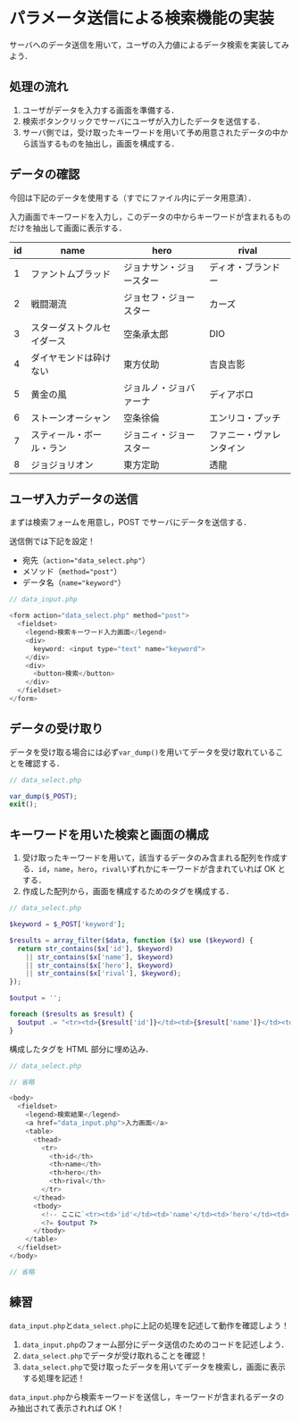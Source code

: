 # パラメータ送信による検索機能の実装

サーバへのデータ送信を用いて，ユーザの入力値によるデータ検索を実装してみよう．

## 処理の流れ

1. ユーザがデータを入力する画面を準備する．
2. 検索ボタンクリックでサーバにユーザが入力したデータを送信する．
3. サーバ側では，受け取ったキーワードを用いて予め用意されたデータの中から該当するものを抽出し，画面を構成する．

## データの確認

今回は下記のデータを使用する（すでにファイル内にデータ用意済）．

入力画面でキーワードを入力し，このデータの中からキーワードが含まれるものだけを抽出して画面に表示する．

|id|name|hero|rival|
|-|-|-|-|
|1|ファントムブラッド|ジョナサン・ジョースター|ディオ・ブランドー|
|2|戦闘潮流|ジョセフ・ジョースター|カーズ|
|3|スターダストクルセイダース|空条承太郎|DIO|
|4|ダイヤモンドは砕けない|東方仗助|吉良吉影|
|5|黄金の風|ジョルノ・ジョバァーナ|ディアボロ|
|6|ストーンオーシャン|空条徐倫|エンリコ・プッチ|
|7|スティール・ボール・ラン|ジョニィ・ジョースター|ファニー・ヴァレンタイン|
|8|ジョジョリオン|東方定助|透龍|

## ユーザ入力データの送信

まずは検索フォームを用意し，POST でサーバにデータを送信する．

送信側では下記を設定！
- 宛先（`action="data_select.php"`）
- メソッド（`method="post"`）
- データ名（`name="keyword"`）

```php
// data_input.php

<form action="data_select.php" method="post">
  <fieldset>
    <legend>検索キーワード入力画面</legend>
    <div>
      keyword: <input type="text" name="keyword">
    </div>
    <div>
      <button>検索</button>
    </div>
  </fieldset>
</form>

```


## データの受け取り

データを受け取る場合には必ず`var_dump()`を用いてデータを受け取れていることを確認する．

```php
// data_select.php

var_dump($_POST);
exit();

```

## キーワードを用いた検索と画面の構成

1. 受け取ったキーワードを用いて，該当するデータのみ含まれる配列を作成する．`id`，`name`，`hero`，`rival`いずれかにキーワードが含まれていれば OK とする．
2. 作成した配列から，画面を構成するためのタグを構成する．

```php
// data_select.php

$keyword = $_POST['keyword'];

$results = array_filter($data, function ($x) use ($keyword) {
  return str_contains($x['id'], $keyword)
    || str_contains($x['name'], $keyword)
    || str_contains($x['hero'], $keyword)
    || str_contains($x['rival'], $keyword);
});

$output = '';

foreach ($results as $result) {
  $output .= "<tr><td>{$result['id']}</td><td>{$result['name']}</td><td>{$result['hero']}</td><td>{$result['rival']}</td></tr>";
}

```

構成したタグを HTML 部分に埋め込み．

```php
// data_select.php

// 省略

<body>
  <fieldset>
    <legend>検索結果</legend>
    <a href="data_input.php">入力画面</a>
    <table>
      <thead>
        <tr>
          <th>id</th>
          <th>name</th>
          <th>hero</th>
          <th>rival</th>
        </tr>
      </thead>
      <tbody>
        <!-- ここに`<tr><td>'id'</td><td>'name'</td><td>'hero'</td><td>'rival'</td></tr>`の形式でデータが表示する -->
        <?= $output ?>
      </tbody>
    </table>
  </fieldset>
</body>

// 省略

```

## 練習

`data_input.php`と`data_select.php`に上記の処理を記述して動作を確認しよう！

1. `data_input.php`のフォーム部分にデータ送信のためのコードを記述しよう．
2. `data_select.php`でデータが受け取れることを確認！
3. `data_select.php`で受け取ったデータを用いてデータを検索し，画面に表示する処理を記述！

`data_input.php`から検索キーワードを送信し，キーワードが含まれるデータのみ抽出されて表示されれば OK！
